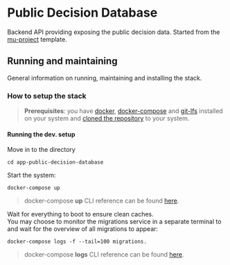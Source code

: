 # Public Decision Database

Backend API providing exposing the public decision data. 
Started from the [mu-project](https://github.com/mu-semtech/mu-project) template.

## Running and maintaining

General information on running, maintaining and installing the stack.

### How to setup the stack

> **Prerequisites**: you have [docker](https://docs.docker.com/get-docker/), [docker-compose](https://docs.docker.com/get-docker/) and [git-lfs](https://github.com/git-lfs/git-lfs/wiki/Installation) installed on your system 
> and [cloned the repository](https://docs.github.com/en/repositories/creating-and-managing-repositories/cloning-a-repository) to your system.

#### Running the dev. setup

Move in to the directory
```shell
cd app-public-decision-database
```
Start the system:
 ```shell
 docker-compose up
 ```
 > docker-compose **up** CLI reference can be found [here](https://docs.docker.com/compose/reference/up/).

Wait for everything to boot to ensure clean caches.  
You may choose to monitor the migrations service in a separate terminal to and wait for the overview of all migrations to appear: 

```shell
docker-compose logs -f --tail=100 migrations.
```
> docker-compose **logs** CLI reference can be found [here](https://docs.docker.com/compose/reference/logs/).